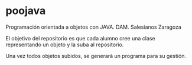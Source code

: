 # poojava
Programación orientada a objetos con JAVA. DAM. Salesianos Zaragoza

El objetivo del repositorio es que cada alumno cree una clase representando un objeto y la suba al repositorio.

Una vez todos objetos subidos, se generará un programa para su gestión.

